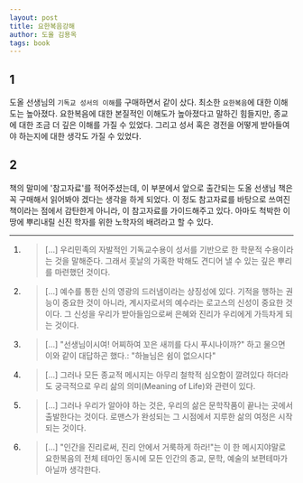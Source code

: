 ```yaml
---
layout: post
title: 요한복음강해
author: 도올 김용옥
tags: book
---
```


## 1
도올 선생님의 `기독교 성서의 이해`를 구매하면서 같이 샀다. 최소한 `요한복음`에 대한 이해도는 높아졌다. 요한복음에 대한 본질적인 이해도가 높아졌다고 말하긴 힘들지만, 종교에 대한 조금 더 깊은 이해를 가질 수 있었다. 그리고 성서 혹은 경전을 어떻게 받아들여야 하는지에 대한 생각도 가질 수 있었다.

## 2
책의 말미에 '참고자료'를 적어주셨는데, 이 부분에서 앞으로 출간되는 도올 선생님 책은 꼭 구매해서 읽어봐야 겠다는 생각을 하게 되었다. 이 정도 참고자료를 바탕으로 쓰여진 책이라는 점에서 감탄한게 아니라, 이 참고자료를 가이드해주고 있다. 아마도 척박한 이 땅에 뿌리내릴 신진 학자를 위한 노학자의 배려라고 할 수 있다.

----

1. > [...] 우리민족의 자발적인 기독교수용이 성서를 기반으로 한 학문적 수용이라는 것을 말해준다. 그래서 훗날의 가혹한 박해도 견디어 낼 수 있는 깊은 뿌리를 마련했던 것이다.

2. > [...] 예수를 통한 신의 영광의 드러냄이라는 상징성에 있다. 기적을 행하는 권능이 중요한 것이 아니라, 계시자로서의 예수라는 로고스의 신성이 중요한 것이다. 그 신성을 우리가 받아들임으로써 은혜와 진리가 우리에게 가득차게 되는 것이다.

3. > [...] "선생님이시여! 어찌하여 꼬은 새끼를 다시 푸시나이까?" 하고 물으면 이와 같이 대답하곤 했다.: "하늘님은 쉼이 없으시다"

4. > [...] 그러나 모든 종교적 메시지는 아무리 철학적 심오함이 깔려있다 하더라도 궁극적으로 우리 삶의 의미(Meaning of Life)와 관련이 있다.

5. > [...] 그러나 우리가 알아야 하는 것은, 우리의 삶은 문학작품이 끝나는 곳에서 출발한다는 것이다. 로맨스가 완성되는 그 시점에서 지루한 삶의 여정은 시작되는 것이다.

6. > [...] "인간을 진리로써, 진리 안에서 거룩하게 하라!"는 이 한 메시지야말로 요한복음의 전체 테마인 동시에 모든 인간의 종교, 문학, 예술의 보편테마가 아닐까 생각한다.


